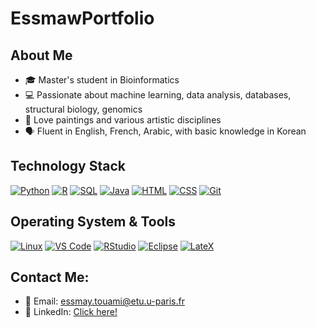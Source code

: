 # EssmawPortfolio

## About Me
- 🎓 Master's student in Bioinformatics
- 💻 Passionate about machine learning, data analysis, databases, structural biology, genomics
- 🎨 Love paintings and various artistic disciplines
- 🗣️ Fluent in English, French, Arabic, with basic knowledge in Korean


## Technology Stack
[![Python](https://img.shields.io/badge/Python-3776AB?style=for-the-badge&logo=python&logoColor=white)](link_to_python)
[![R](https://img.shields.io/badge/R-276DC3?style=for-the-badge&logo=r&logoColor=white)](link_to_r)
[![SQL](https://img.shields.io/badge/SQL-4479A1?style=for-the-badge&logo=postgresql&logoColor=white)](link_to_sql)
[![Java](https://img.shields.io/badge/Java-007396?style=for-the-badge&logo=java&logoColor=white)](link_to_java)
[![HTML](https://img.shields.io/badge/HTML-E34F26?style=for-the-badge&logo=html5&logoColor=white)](link_to_html)
[![CSS](https://img.shields.io/badge/CSS-1572B6?style=for-the-badge&logo=css3&logoColor=white)](link_to_css)
[![Git](https://img.shields.io/badge/Git-F05032?style=for-the-badge&logo=git&logoColor=white)](link_to_git)

## Operating System & Tools
[![Linux](https://img.shields.io/badge/Linux-FCC624?style=for-the-badge&logo=linux&logoColor=black)](link_to_linux)
[![VS Code](https://img.shields.io/badge/VS_Code-007ACC?style=for-the-badge&logo=visual-studio-code&logoColor=white)](link_to_vscode)
[![RStudio](https://img.shields.io/badge/RStudio-75AADB?style=for-the-badge&logo=rstudio&logoColor=white)](link_to_rstudio)
[![Eclipse](https://img.shields.io/badge/Eclipse-2C2255?style=for-the-badge&logo=eclipse&logoColor=white)](link_to_eclipse)
[![LateX](https://img.shields.io/badge/LateX-008080?style=for-the-badge&logo=latex&logoColor=white)](link_to_latex)

## Contact Me:
- 📧 Email: [essmay.touami@etu.u-paris.fr](mailto:essmay.touami@etu.u-paris.fr)
- 🔗 LinkedIn: [Click here!](https://www.linkedin.com/in/essmay-touami/)
